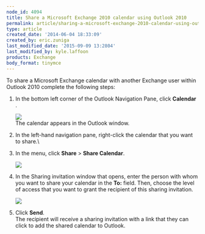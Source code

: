 ```yaml
---
node_id: 4094
title: Share a Microsoft Exchange 2010 calendar using Outlook 2010
permalink: article/sharing-a-microsoft-exchange-2010-calendar-using-outlook-2010
type: article
created_date: '2014-06-04 18:33:09'
created_by: eric.zuniga
last_modified_date: '2015-09-09 13:2804'
last_modified_by: kyle.laffoon
products: Exchange
body_format: tinymce
---
```


To share a Microsoft Exchange calendar with another Exchange user within
Outlook 2010 complete the following steps:

1.  In the bottom left corner of the Outlook Navigation Pane, click
    **Calendar** . 

    ![](/knowledge_center/sites/default/files/field/image/4094.1a.png)\
     The calendar appears in the Outlook window.

2.  In the left-hand navigation pane, right-click the calendar that you
    want to share.\
      
3.  In the menu, click **Share** \> **Share Calendar**.

    ![](/knowledge_center/sites/default/files/field/image/4094.2a.png)

4.  In the Sharing invitation window that opens, enter the person with
    whom you want to share your calendar in the **To:** field. Then,
    choose the level of access that you want to grant the recipient of
    this sharing invitation.

    ![](/knowledge_center/sites/default/files/field/image/4094.3b.png)

5.  Click **Send**.\
     The recipient will receive a sharing invitation with a link that
    they can click to add the shared calendar to Outlook. 


